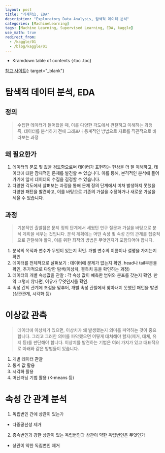```yaml
---
layout: post
title: "기계학습, EDA"
description: "Exploratory Data Analysis, 탐색적 데이터 분석"
categories: [MachineLearning]
tags: [Machine Learning, Supervised Learning, EDA, kaggle]
use_math: true
redirect_from:
  - /kaggle/01
  - /blog/kaggle/01
---
```


* Kramdown table of contents
{:toc .toc}

[참고 사이트](https://eda-ai-lab.tistory.com/13){: target="_blank"}     

# 탐색적 데이터 분석, EDA   

## 정의    
> 수집한 데이터가 들어왔을 때, 이를 다양한 각도에서 관찰하고 이해하는 과정    
> 즉, 데이터를 분석하기 전에 그래프나 통계적인 방법으로 자료를 직관적으로 바라보는 과정    

## 왜 필요한가    
1. 데이터의 분포 및 값을 검토함으로써 데이터가 표현하는 현상을 더 잘 이해하고, 데이터에 대한 잠재적인 문제를 발견할 수 있습니다. 이를 통해, 본격적인 분석에 들어가기에 앞서 데이터의 수집을 결정할 수 있습니다.    
2. 다양한 각도에서 살펴보는 과정을 통해 문제 정의 단계에서 미쳐 발생하지 못했을 다양한 패턴을 발견하고, 이를 바탕으로 기존의 가설을 수정하거나 새로운 가설을 세울 수 있습니다.    


## 과정    
> 기본적인 출발점은 문제 정의 단계에서 세웠던 연구 질문과 가설을 바탕으로 분석 계획을 세우는 것입니다. 분석 계획에는 어떤 속성 및 속성 간의 관계를 집중적으로 관찰해야 할지, 이를 위한 최적의 방법은 무엇인지가 포함되어야 합니다.     

1. 분석의 목적과 변수가 무엇이 있는지 확인. 개별 변수의 이름이나 설명을 가지는지 확인    
2. 데이터를 전체적으로 살펴보기 : 데이터에 문제가 없는지 확인. head나 tail부분을 확인, 추가적으로 다양한 탐색(이상치, 결측치 등을 확인하는 과정)    
3. 데이터의 개별 속성값을 관찰 : 각 속성 값이 예측한 범위와 분포를 갖는지 확인. 만약 그렇지 않다면, 이유가 무엇인지를 확인.     
4. 속성 간의 관계에 초점을 맞추어, 개별 속성 관찰에서 찾아내지 못했던 패턴을 발견 (상관관계, 시각화 등)    

# 이상값 관측    
> 데이터에 이상치가 있으면, 이상치가 왜 발생했는지 의미를 파악하는 것이 중요합니다. 그리고 그러한 의미를 파악했으면 어떻게 대처해야 할지(제거, 대체, 유지 등)를 판단해야 합니다. 이상치를 발견하는 기법은 여러 가지가 있고 대표적으로 아래와 같은 방법들이 있습니다.     

1. 개별 데이터 관찰    
2. 통계 값 활용    
3. 시각화 활용    
4. 머신러닝 기법 활용 (K-means 등)    

# 속성 간 관계 분석
1. 독립변인 간에 상관이 있는가 
- 다중공선성 제거    
2. 종속변인과 강한 상관이 있는 독립변인과 상관이 약한 독립변인은 무엇인가    
- 상관이 약한 독립변인 제거
